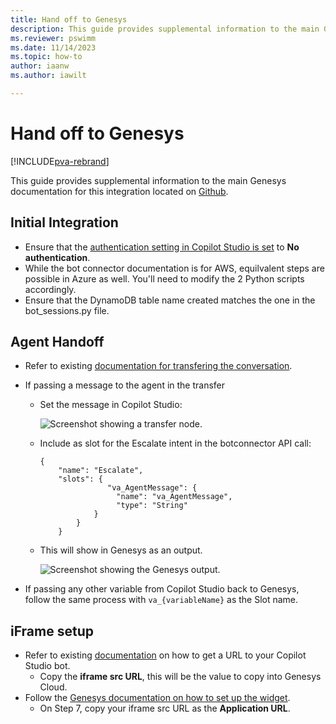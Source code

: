 ```yaml
---
title: Hand off to Genesys
description: This guide provides supplemental information to the main Genesys documentation (linked within) for integrating Copilot Studio copilots with Genesys.
ms.reviewer: pswimm
ms.date: 11/14/2023
ms.topic: how-to
author: iaanw
ms.author: iawilt

---
```



# Hand off to Genesys

[!INCLUDE[pva-rebrand](includes/pva-rebrand.md)]

This guide provides supplemental information to the main Genesys documentation for this integration located on [Github](https://github.com/GenesysCloudBlueprints/bot-connector-for-ms-power-virtual-agent).

## Initial Integration

- Ensure that the [authentication setting in Copilot Studio is set](configuration-end-user-authentication.md) to **No authentication**.
- While the bot connector documentation is for AWS, equilvalent steps are possible in Azure as well. You'll need to modify the 2 Python scripts accordingly.
- Ensure that the DynamoDB table name created matches the one in the bot_sessions.py file.

## Agent Handoff

- Refer to existing [documentation for transfering the conversation](/dynamics365/customer-service/set-up-multilingual-pva-bot#configure-the-transfer-to-agent-node-by-using-the-escalate-topic).
- If passing a message to the agent in the transfer
  - Set the message in Copilot Studio:
    
    ![Screenshot showing a transfer node.](media/customer-copilot/agent-message.png)
  - Include as slot for the Escalate intent in the botconnector API call:
    ```
    {
        "name": "Escalate",
        "slots": {
                   "va_AgentMessage": {
                     "name": "va_AgentMessage",
                     "type": "String"
                }
            }
        }
    ```
  - This will show in Genesys as an output.

    ![Screenshot showing the Genesys output.](media/customer-copilot/agent-message-genesys.png)

- If passing any other variable from Copilot Studio back to Genesys, follow the same process with `va_{variableName}` as the Slot name.

## iFrame setup

- Refer to existing [documentation](publication-connect-bot-to-web-channels.md#add-your-bot-to-your-website) on how to get a URL to your Copilot Studio bot. 
  - Copy the **iframe src URL**, this will be the value to copy into Genesys Cloud.
- Follow the [Genesys documentation on how to set up the widget](https://help.mypurecloud.com/articles/set-up-an-interaction-widget-integration/).
  - On Step 7, copy your iframe src URL as the **Application URL**.
